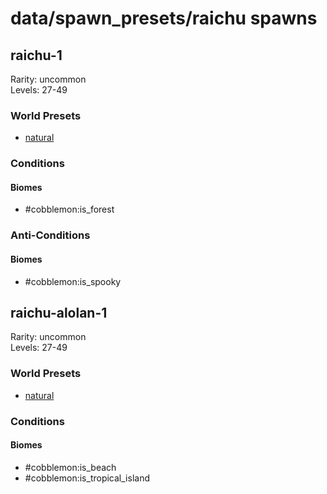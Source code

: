 # data/spawn_presets/raichu spawns  
  
## raichu-1  
Rarity: uncommon  
Levels: 27-49  
  
### World Presets  
* [natural](/data/world_presets/natural.md)  
  
### Conditions  
  
#### Biomes  
  * #cobblemon:is_forest
  
  
### Anti-Conditions  
  
#### Biomes  
  * #cobblemon:is_spooky
  
  
## raichu-alolan-1  
Rarity: uncommon  
Levels: 27-49  
  
### World Presets  
* [natural](/data/world_presets/natural.md)  
  
### Conditions  
  
#### Biomes  
  * #cobblemon:is_beach
  * #cobblemon:is_tropical_island
  
